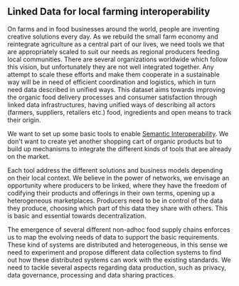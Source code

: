 Linked Data for local farming interoperability
---

On farms and in food businesses around the world, people are inventing creative solutions every day. As we rebuild the small farm economy and reintegrate agriculture as a central part of our lives, we need tools we that are appropriately scaled to suit our needs as regional producers feeding local communities. There are several organizations worldwide which follow this vision, but unfortunately they are not well integrated together. Any attempt to scale these efforts and make them cooperate in a sustainable way will be in need of efficient coordination and logistics, which in turn need data described in unified ways. This dataset aims towards improving the organic food delivery processes and consumer satisfaction through linked data infrastructures, having unified ways of describing all actors (farmers, suppliers, retailers etc.) food, ingredients and open means to track their origin.

We want to set up some basic tools to enable [Semantic Interoperability](./glossary/semanticInteroperability.md). We don't want to create yet another shopping cart of organic products but to build up mechanisms to integrate the different kinds of tools that are already on the market.

Each tool address the different solutions and business models depending on their local context. We believe in the power of networks, we envisage an opportunity where producers to be linked, where they have the freedom of codifying their products and offerings in their own terms, opening up a heterogeneous marketplaces. Producers need to be in control of the data they produce, choosing which part of this data they share with others. This is basic and essential towards decentralization.

The emergence of several different non-adhoc food supply chains enforces us to map the evolving needs of data to support the basic requirements. These kind of systems are distributed and heterogeneous, in this sense we need to experiment and propose different data collection systems to find out how these distributed systems can work with the existing standards. We need to tackle several aspects regarding data production, such as privacy, data governance, processing and data sharing practices.